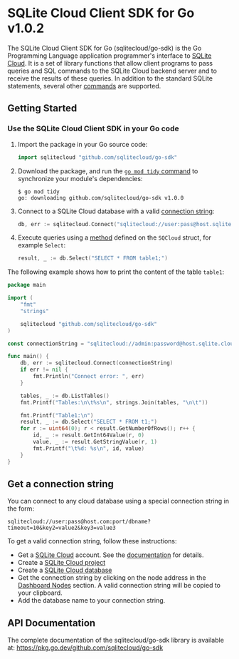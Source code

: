 
# SQLite Cloud Client SDK for Go v1.0.2

The SQLite Cloud Client SDK for Go (sqlitecloud/go-sdk) is the Go Programming Language application programmer's interface to [SQLite Cloud](https://sqlitecloud.io/). It is a set of library functions that allow client programs to pass queries and SQL commands to the SQLite Cloud backend server and to receive the results of these queries. In addition to the standard SQLite statements, several other [commands](https://docs.sqlitecloud.io/docs/commands) are supported.

## Getting Started

### Use the SQLite Cloud Client SDK in your Go code

1. Import the package in your Go source code:

    ```go
    import sqlitecloud "github.com/sqlitecloud/go-sdk"
    ```

2. Download the package, and run the [`go mod tidy` command](https://go.dev/ref/mod#go-mod-tidy) to synchronize your module's dependencies:

    ```
    $ go mod tidy 
    go: downloading github.com/sqlitecloud/go-sdk v1.0.0
    ```

3. Connect to a SQLite Cloud database with a valid [connection string](#get-a-connection-string):

    ```go
    db, err := sqlitecloud.Connect("sqlitecloud://user:pass@host.sqlite.cloud:port/dbname")
    ```

4. Execute queries using a [method](#api-documentation) defined on the `SQCloud` struct, for example `Select`:

    ```go
    result, _ := db.Select("SELECT * FROM table1;")
    ```

The following example shows how to print the content of the table `table1`:

```go
package main

import (
    "fmt"
    "strings"

    sqlitecloud "github.com/sqlitecloud/go-sdk"
)

const connectionString = "sqlitecloud://admin:password@host.sqlite.cloud:8860/dbname.sqlite"

func main() {
    db, err := sqlitecloud.Connect(connectionString)
    if err != nil {
        fmt.Println("Connect error: ", err)
    }

    tables, _ := db.ListTables()
    fmt.Printf("Tables:\n\t%s\n", strings.Join(tables, "\n\t"))

    fmt.Printf("Table1:\n")
    result, _ := db.Select("SELECT * FROM t1;")
    for r := uint64(0); r < result.GetNumberOfRows(); r++ {
        id, _ := result.GetInt64Value(r, 0)
        value, _ := result.GetStringValue(r, 1)
        fmt.Printf("\t%d: %s\n", id, value)
    }
}
```

## Get a connection string

You can connect to any cloud database using a special connection string in the form:

`sqlitecloud://user:pass@host.com:port/dbname?timeout=10&key2=value2&key3=value3`

To get a valid connection string, follow these instructions:

- Get a [SQLite Cloud](https://sqlitecloud.io/) account. See the [documentation](https://docs.sqlitecloud.io/docs/introduction/login) for details.
- Create a [SQLite Cloud project](https://docs.sqlitecloud.io/docs/introduction/projects)
- Create a [SQLite Cloud database](https://docs.sqlitecloud.io/docs/introduction/databases)
- Get the connection string by clicking on the node address in the [Dashboard Nodes](https://docs.sqlitecloud.io/docs/introduction/nodes) section. A valid connection string will be copied to your clipboard.
- Add the database name to your connection string.

## API Documentation

The complete documentation of the sqlitecloud/go-sdk library is available at: https://pkg.go.dev/github.com/sqlitecloud/go-sdk